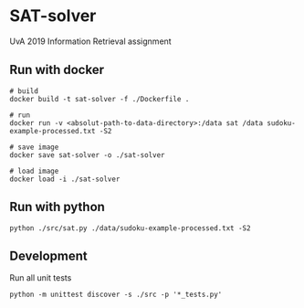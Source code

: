 # SAT-solver
UvA 2019 Information Retrieval assignment

## Run with docker
```
# build
docker build -t sat-solver -f ./Dockerfile .

# run
docker run -v <absolut-path-to-data-directory>:/data sat /data sudoku-example-processed.txt -S2

# save image
docker save sat-solver -o ./sat-solver

# load image
docker load -i ./sat-solver
```

## Run with python
```
python ./src/sat.py ./data/sudoku-example-processed.txt -S2
```

## Development

Run all unit tests
```
python -m unittest discover -s ./src -p '*_tests.py'
```

